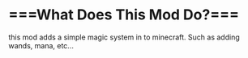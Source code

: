<h1>===What Does This Mod Do?===</h1>
this mod adds a simple magic system in to minecraft. Such as adding wands, mana, etc...
